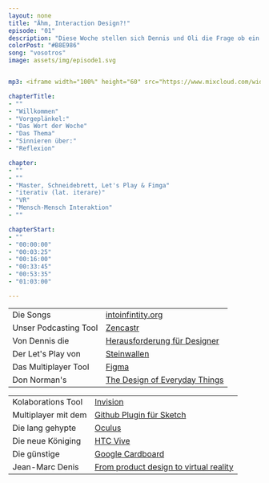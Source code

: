 ```yaml
---
layout: none
title: "Ähm, Interaction Design?!"
episode: "01"
description: "Diese Woche stellen sich Dennis und Oli die Frage ob ein Multiplayer alleine reicht, Iterationen im Prozess funktionieren und wie wir VR sehen"
colorPost: "#B8E986"
song: "vosotros"
image: assets/img/episode1.svg


mp3: <iframe width="100%" height="60" src="https://www.mixcloud.com/widget/iframe/?feed=https%3A%2F%2Fwww.mixcloud.com%2Fiterativintuitiv%2Fepisode-1-%25C3%25A4hm-interaction%2F&hide_cover=1&mini=1&hide_artwork=1" frameborder="0"></iframe>

chapterTitle:
- ""
- "Willkommen"
- "Vorgeplänkel:"
- "Das Wort der Woche"
- "Das Thema"
- "Sinnieren über:"
- "Reflexion"

chapter: 
- ""
- ""
- "Master, Schneidebrett, Let's Play & Fimga" 
- "iterativ (lat. iterare)"
- "VR" 
- "Mensch-Mensch Interaktion" 
- ""

chapterStart:
- ""
- "00:00:00"
- "00:03:25"
- "00:16:00"
- "00:33:45"
- "00:53:35"
- "01:03:00"

---
```


<!-- nach 8 einträgen ein neues table erstellen, danke :) !--> 

| | |
|:-|:-|
| Die Songs | [intoinfintity.org](http://www.intoinfintity.org) |
| Unser Podcasting Tool | [Zencastr](http://www.zencastr.com) |
| Von Dennis die| [Herausforderung für Designer](http://bit.ly/umfrage_doku_design) |
| Der Let's Play von | [Steinwallen](https://www.youtube.com/user/Steinwallen) |
| Das Multiplayer Tool | [Figma](htpp://www.figma.com) |
| Don Norman's | [The Design of Everyday Things](https://en.wikipedia.org/wiki/The_Design_of_Everyday_Things) |



| | |
|:-|:-|
| Kolaborations Tool | [Invision](http://www.invision.com) |
| Multiplayer mit dem | [Github Plugin für Sketch](https://github.com/mathieudutour/git-sketch-plugin) |
| Die lang gehypte | [Oculus](https://www.oculus.com/) |
| Die neue Königing | [HTC Vive](https://www.vive.com/de/) |
| Die günstige | [Google Cardboard](https://vr.google.com/cardboard/) |
| Jean-Marc Denis | [From product design to virtual reality](https://medium.com/google-design/from-product-design-to-virtual-reality-be46fa793e9b#.ixyccymnc) |
